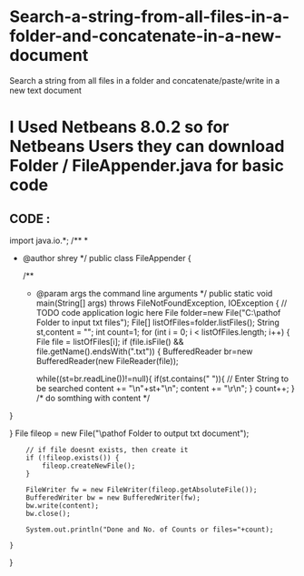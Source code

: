 # Search-a-string-from-all-files-in-a-folder-and-concatenate-in-a-new-document
Search a string from all files in a folder and concatenate/paste/write in a new text document
 # I Used Netbeans 8.0.2 so for Netbeans Users they can download Folder / FileAppender.java for basic code
 
## CODE :
import java.io.*;
/**
 *
 * @author shrey
 */
public class FileAppender {

    /**
     * @param args the command line arguments
     */
    public static void main(String[] args) throws FileNotFoundException, IOException {
        // TODO code application logic here
       File folder=new File("C:\\pathof Folder to input txt files");
       File[] listOfFiles=folder.listFiles();
       String st,content = "";
       int count=1;
       for (int i = 0; i < listOfFiles.length; i++) {
              File file = listOfFiles[i];
          if (file.isFile() && file.getName().endsWith(".txt")) {
         BufferedReader br=new BufferedReader(new FileReader(file));
         
         while((st=br.readLine())!=null){
            if(st.contains(" ")){   // Enter String to be searched
                 content += "\n"+st+"\n";
                 content += "\r\n";
           }
             count++;
         }
    /* do somthing with content */
         
         
  }
          
}
    File fileop = new  File("\pathof Folder to output txt document");

        // if file doesnt exists, then create it
        if (!fileop.exists()) {
            fileop.createNewFile();
        }

        FileWriter fw = new FileWriter(fileop.getAbsoluteFile());
        BufferedWriter bw = new BufferedWriter(fw);
        bw.write(content);
        bw.close();

        System.out.println("Done and No. of Counts or files="+count);
    
    }
    
}
